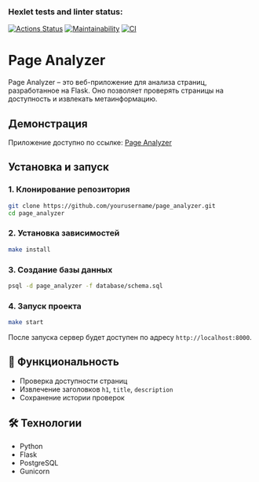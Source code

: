 ### Hexlet tests and linter status:
[![Actions Status](https://github.com/DanaSenko/python-project-83/actions/workflows/hexlet-check.yml/badge.svg)](https://github.com/DanaSenko/python-project-83/actions)
[![Maintainability](https://api.codeclimate.com/v1/badges/7a79288aeba64220027b/maintainability)](https://codeclimate.com/github/DanaSenko/python-project-83/maintainability)
[![CI](https://github.com/DanaSenko/python-project-83/actions/workflows/main.yml/badge.svg)](https://github.com/DanaSenko/python-project-83/actions/workflows/main.yml)

# Page Analyzer

Page Analyzer – это веб-приложение для анализа страниц, разработанное на Flask. Оно позволяет проверять страницы на доступность и извлекать метаинформацию.

## Демонстрация
Приложение доступно по ссылке: [Page Analyzer](https://python-project-83-0g5e.onrender.com)

## Установка и запуск

### 1. Клонирование репозитория
```sh
git clone https://github.com/yourusername/page_analyzer.git
cd page_analyzer
```

### 2. Установка зависимостей
```sh
make install
```

### 3. Создание базы данных
```sh
psql -d page_analyzer -f database/schema.sql
```

### 4. Запуск проекта
```sh
make start
```

После запуска сервер будет доступен по адресу `http://localhost:8000`.

## 📄 Функциональность
- Проверка доступности страниц
- Извлечение заголовков `h1`, `title`, `description`
- Сохранение истории проверок

## 🛠 Технологии
- Python
- Flask
- PostgreSQL
- Gunicorn



